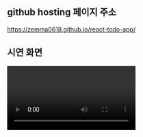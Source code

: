 ## github hosting 페이지 주소

https://zemma0618.github.io/react-todo-app/


## 시연 화면
<video src="https://user-images.githubusercontent.com/111227745/207560808-190528bc-6074-4075-8b6a-580097c7876f.mov">
